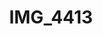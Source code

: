 ---
pid: '161'
layout: bg-photos
title: IMG_4413
filename: IMG_4508.jpg
caption: 
previous_pid: '160'
next_pid: '162'
permalink: "/photos/161.html"
---